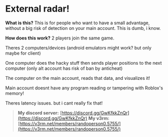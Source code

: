 # External radar!

**What is this?**
This is for people who want to have a small advantage, without a big risk of detection on your main account. This is dumb, i know.

**How does this work?**
2 players join the same game. 

Theres 2 computers/devices (android emulators might work? but only maybe for client) 

One computer does the hacky stuff then sends player positions to the next computer (only alt account has risk of ban by anticheat) 

The computer on the main account, reads that data, and visualizes it! 

Main account doesnt have any program reading or tampering with Roblox's memory! 

Theres latency issues. but i cant really fix that!




> **My discord server:** [https://discord.gg/GwKfkkZnQr](https://discord.gg/GwKfkkZnQr)
> **My v3rm:** [https://v3rm.net/members/randoperson0.5755/](https://v3rm.net/members/randoperson0.5755/)



